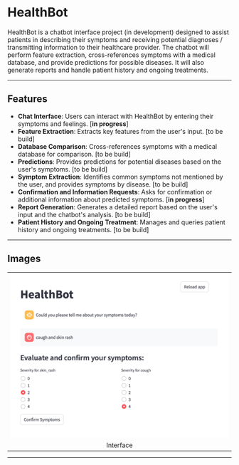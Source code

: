 # HealthBot

HealthBot is a chatbot interface project (in development) designed to assist patients in describing their symptoms and receiving potential diagnoses / transmitting information to their healthcare provider. 
The chatbot will perform feature extraction, cross-references symptoms with a medical database, and provide predictions for possible diseases. It will also generate reports and handle patient history and ongoing treatments.

---
## Features

- **Chat Interface**: Users can interact with HealthBot by entering their symptoms and feelings. [**in progress**]
- **Feature Extraction**: Extracts key features from the user's input. [to be build]
- **Database Comparison**: Cross-references symptoms with a medical database for comparison. [to be build]
- **Predictions**: Provides predictions for potential diseases based on the user's symptoms. [to be build]
- **Symptom Extraction**: Identifies common symptoms not mentioned by the user, and provides symptoms by disease. [to be build]
- **Confirmation and Information Requests**: Asks for confirmation or additional information about predicted symptoms. [**in progress**]
- **Report Generation**: Generates a detailed report based on the user's input and the chatbot's analysis. [to be build]
- **Patient History and Ongoing Treatment**: Manages and queries patient history and ongoing treatments. [to be build]

---
## Images

<table>
  <tr>
    <td align="top"><img src="test_images/interface_dev_1.png" alt="Interface" width="500"></td>
  </tr>
  <tr>
    <td align="center">Interface</td>
  </tr>
</table>

---

